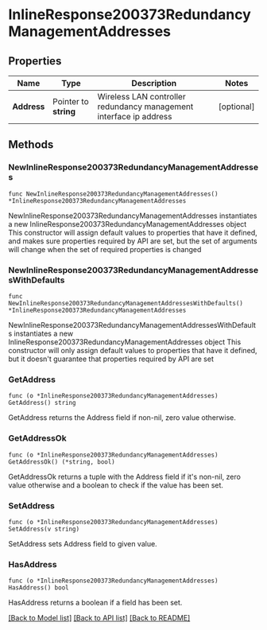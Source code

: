 # InlineResponse200373RedundancyManagementAddresses

## Properties

Name | Type | Description | Notes
------------ | ------------- | ------------- | -------------
**Address** | Pointer to **string** | Wireless LAN controller redundancy management interface ip address | [optional] 

## Methods

### NewInlineResponse200373RedundancyManagementAddresses

`func NewInlineResponse200373RedundancyManagementAddresses() *InlineResponse200373RedundancyManagementAddresses`

NewInlineResponse200373RedundancyManagementAddresses instantiates a new InlineResponse200373RedundancyManagementAddresses object
This constructor will assign default values to properties that have it defined,
and makes sure properties required by API are set, but the set of arguments
will change when the set of required properties is changed

### NewInlineResponse200373RedundancyManagementAddressesWithDefaults

`func NewInlineResponse200373RedundancyManagementAddressesWithDefaults() *InlineResponse200373RedundancyManagementAddresses`

NewInlineResponse200373RedundancyManagementAddressesWithDefaults instantiates a new InlineResponse200373RedundancyManagementAddresses object
This constructor will only assign default values to properties that have it defined,
but it doesn't guarantee that properties required by API are set

### GetAddress

`func (o *InlineResponse200373RedundancyManagementAddresses) GetAddress() string`

GetAddress returns the Address field if non-nil, zero value otherwise.

### GetAddressOk

`func (o *InlineResponse200373RedundancyManagementAddresses) GetAddressOk() (*string, bool)`

GetAddressOk returns a tuple with the Address field if it's non-nil, zero value otherwise
and a boolean to check if the value has been set.

### SetAddress

`func (o *InlineResponse200373RedundancyManagementAddresses) SetAddress(v string)`

SetAddress sets Address field to given value.

### HasAddress

`func (o *InlineResponse200373RedundancyManagementAddresses) HasAddress() bool`

HasAddress returns a boolean if a field has been set.


[[Back to Model list]](../README.md#documentation-for-models) [[Back to API list]](../README.md#documentation-for-api-endpoints) [[Back to README]](../README.md)


